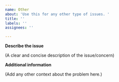 ```yaml
---
name: Other
about: 'Use this for any other type of issues. '
title: ''
labels: ''
assignees: ''

---
```


**Describe the issue**

(A clear and concise description of the issue/concern)

**Additional information**

(Add any other context about the problem here.)
